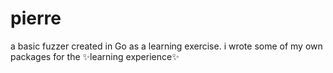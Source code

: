 # pierre

a basic fuzzer created in Go as a learning exercise. i wrote some of my own packages for the ✨learning experience✨
